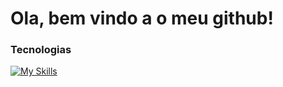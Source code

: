 # Ola, bem vindo a o meu github!

### Tecnologias
[![My Skills](https://skillicons.dev/icons?i=js,php,vscode,ts,npm,yarn,npm)](https://skillicons.dev)
